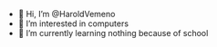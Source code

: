 - 👋 Hi, I’m @HaroldVemeno
- 👀 I’m interested in computers
- 🌱 I’m currently learning nothing because of school

<!---
HaroldVemeno/HaroldVemeno is a ✨ special ✨ repository because its `README.md` (this file) appears on your GitHub profile.
You can click the Preview link to take a look at your changes.
--->
